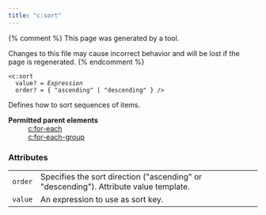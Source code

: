 ```yaml
---
title: "c:sort"
---
```


{% comment %}
This page was generated by a tool.

Changes to this file may cause incorrect behavior and will be lost if
the page is regenerated.
{% endcomment %}

<div class="language-xml highlighter-rouge"><pre class="highlight element-syntax"><code><span class="nt">&lt;c:sort</span>
  <span>value</span>? = <i title="Expression">Expression</i>
  <span>order</span>? = { <span><span class="s">"ascending"</span> | <span class="s">"descending"</span></span> } /&gt;</code></pre></div>
<p>Defines how to sort sequences of items.</p>
<dl>
   <dt><b>Permitted parent elements</b></dt>
   <dd><a href="for-each.html">c:for-each</a></dd>
   <dd><a href="for-each-group.html">c:for-each-group</a></dd>
</dl>
<h3 id="attributes">Attributes</h3>
<div class="table-responsive">
   <table>
      <tr>
         <td><code id="attr-order">order</code></td>
         <td>Specifies the sort direction ("ascending" or "descending"). Attribute value template.</td>
      </tr>
      <tr>
         <td><code id="attr-value">value</code></td>
         <td>An expression to use as sort key.</td>
      </tr>
   </table>
</div>